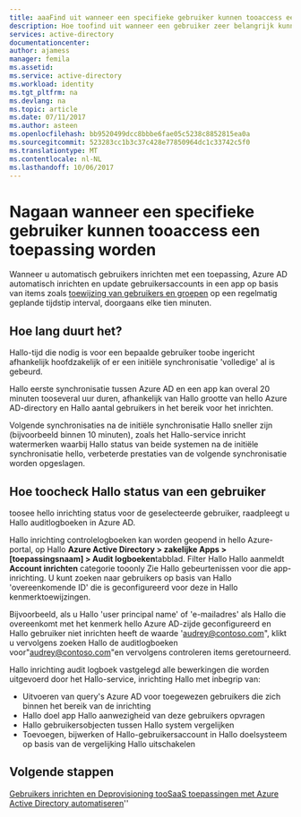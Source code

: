 ```yaml
---
title: aaaFind uit wanneer een specifieke gebruiker kunnen tooaccess een toepassing worden | Microsoft Docs
description: Hoe toofind uit wanneer een gebruiker zeer belangrijk kunnen tooaccess een toepassing worden u hebt geconfigureerd voor gebruikers inrichten met Azure AD
services: active-directory
documentationcenter: 
author: ajamess
manager: femila
ms.assetid: 
ms.service: active-directory
ms.workload: identity
ms.tgt_pltfrm: na
ms.devlang: na
ms.topic: article
ms.date: 07/11/2017
ms.author: asteen
ms.openlocfilehash: bb9520499dcc8bbbe6fae05c5238c8852815ea0a
ms.sourcegitcommit: 523283cc1b3c37c428e77850964dc1c33742c5f0
ms.translationtype: MT
ms.contentlocale: nl-NL
ms.lasthandoff: 10/06/2017
---
```

# <a name="find-out-when-a-specific-user-will-be-able-tooaccess-an-application"></a>Nagaan wanneer een specifieke gebruiker kunnen tooaccess een toepassing worden
Wanneer u automatisch gebruikers inrichten met een toepassing, Azure AD automatisch inrichten en update gebruikersaccounts in een app op basis van items zoals [toewijzing van gebruikers en groepen](https://docs.microsoft.com/azure/active-directory/active-directory-coreapps-assign-user-azure-portal) op een regelmatig geplande tijdstip interval, doorgaans elke tien minuten.

## <a name="how-long-does-it-take"></a>Hoe lang duurt het?

Hallo-tijd die nodig is voor een bepaalde gebruiker toobe ingericht afhankelijk hoofdzakelijk of er een initiële synchronisatie 'volledige' al is gebeurd.

Hallo eerste synchronisatie tussen Azure AD en een app kan overal 20 minuten tooseveral uur duren, afhankelijk van Hallo grootte van hello Azure AD-directory en Hallo aantal gebruikers in het bereik voor het inrichten. 

Volgende synchronisaties na de initiële synchronisatie Hallo sneller zijn (bijvoorbeeld binnen 10 minuten), zoals het Hallo-service inricht watermerken waarbij Hallo status van beide systemen na de initiële synchronisatie hello, verbeterde prestaties van de volgende synchronisatie worden opgeslagen.

## <a name="how-toocheck-hello-status-of-a-user"></a>Hoe toocheck Hallo status van een gebruiker

toosee hello inrichting status voor de geselecteerde gebruiker, raadpleegt u Hallo auditlogboeken in Azure AD.

Hallo inrichting controlelogboeken kan worden geopend in hello Azure-portal, op Hallo **Azure Active Directory &gt; zakelijke Apps &gt; \[toepassingsnaam\] &gt; Audit logboeken**tabblad. Filter Hallo Hallo aanmeldt **Account inrichten** categorie tooonly Zie Hallo gebeurtenissen voor die app-inrichting. U kunt zoeken naar gebruikers op basis van Hallo 'overeenkomende ID' die is geconfigureerd voor deze in Hallo kenmerktoewijzingen. 

Bijvoorbeeld, als u Hallo 'user principal name' of 'e-mailadres' als Hallo die overeenkomt met het kenmerk hello Azure AD-zijde geconfigureerd en Hallo gebruiker niet inrichten heeft de waarde 'audrey@contoso.com", klikt u vervolgens zoeken Hallo de auditlogboeken voor"audrey@contoso.com"en vervolgens controleren items geretourneerd.

Hallo inrichting audit logboek vastgelegd alle bewerkingen die worden uitgevoerd door het Hallo-service, inrichting Hallo met inbegrip van:

* Uitvoeren van query's Azure AD voor toegewezen gebruikers die zich binnen het bereik van de inrichting
* Hallo doel app Hallo aanwezigheid van deze gebruikers opvragen
* Hallo gebruikersobjecten tussen Hallo system vergelijken
* Toevoegen, bijwerken of Hallo-gebruikersaccount in Hallo doelsysteem op basis van de vergelijking Hallo uitschakelen

## <a name="next-steps"></a>Volgende stappen
[Gebruikers inrichten en Deprovisioning tooSaaS toepassingen met Azure Active Directory automatiseren](https://docs.microsoft.com/azure/active-directory/active-directory-saas-app-provisioning)''
